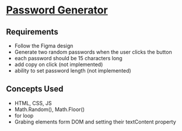 # [Password Generator]()

## Requirements
- Follow the Figma design
- Generate two random passwords when the user clicks the button
- each password should be 15 characters long
- add copy on click (not implemented)
- ability to set password length (not implemented)

## Concepts Used
- HTML, CSS, JS
- Math.Random(), Math.Floor()
- for loop
- Grabing elements form DOM and setting their textContent property